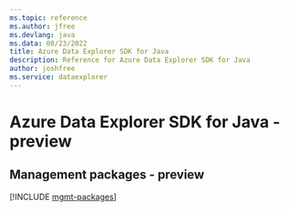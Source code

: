 ```yaml
---
ms.topic: reference
ms.author: jfree
ms.devlang: java
ms.data: 08/23/2022
title: Azure Data Explorer SDK for Java
description: Reference for Azure Data Explorer SDK for Java
author: joshfree
ms.service: dataexplorer
---
```

# Azure Data Explorer SDK for Java - preview

## Management packages - preview
[!INCLUDE [mgmt-packages](data-explorer-mgmt-index.md)]